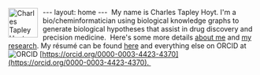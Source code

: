 --- layout: home --- <img src="/img/headshot.jpeg" alt="Charles Tapley Hoyt" align="left" height="60" style="margin-right: 10px"/> My name is Charles Tapley Hoyt. I'm a bio/cheminformatician using biological knowledge graphs to generate biological hypotheses that assist in drug discovery and precision medicine.  Here's some more details [about me](/about.md) and [my research](/research.md). My résumé can be found [here](https://github.com/cthoyt/resume/raw/master/main.pdf) and everything else on ORCID at <img src="https://orcid.org/sites/default/files/images/orcid_16x16(1).gif" alt="ORCID" /> [https://orcid.org/0000-0003-4423-4370](https://orcid.org/0000-0003-4423-4370). 
